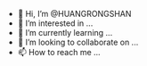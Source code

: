 - 👋 Hi, I’m @HUANGRONGSHAN
- 👀 I’m interested in ...
- 🌱 I’m currently learning ...
- 💞️ I’m looking to collaborate on ...
- 📫 How to reach me ...

<!---
HUANGRONGSHAN/HUANGRONGSHAN is a ✨ special ✨ repository because its `README.md` (this file) appears on your GitHub profile.
You can click the Preview link to take a look at your changes.
--->
